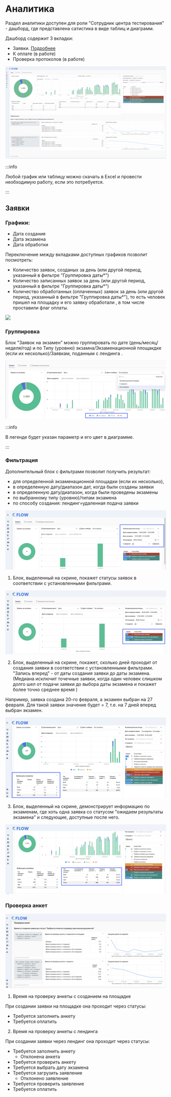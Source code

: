 # Аналитика

Раздел аналитики доступен для роли "Сотрудник центра тестирования" - дашборд, где представлена сатистика в виде таблиц и диаграмм.

Дашборд содержит 3 вкладки:

* Заявки. [Подробнее](analitika.md#zayavki)
* К оплате (в работе)
* Проверка протоколов (в работе)

![](<../.gitbook/assets/image (379).png>)

:::info

Любой график или таблицу можно скачать в  Excel и провести необходимую работу, если это потребуется.

:::

## Заявки

### Графики:

* Дата создания
* Дата  экзамена
* Дата  обработки

Переключение между вкладками доступных графиков позволит посмотреть:

* Количество заявок,  созданых за день (или другой период, указанный в  фильтре "Группировка даты\*")
* Количество записанных заявок за день  (или другой период, указанный в  фильтре "Группировка даты\*")
* Количество обработанных (оплаченных) заявок за день  (или другой период, указанный в  фильтре "Группировка даты\*"), то есть человек пришел на площадку и его заявку обработали , в том числе проставили флаг оплаты.

![](<../.gitbook/assets/image (387).png>)

### Группировка

Блок "Заявок на экзамен" можно группировать по дате (день/месяц/неделя/год) и  по Типу (уровню) экзамна/Экзаменационной площакдке (если их несколько)/Заявкам, поданным с лендинга .

![](<../.gitbook/assets/image (380).png>)

:::info

В легенде будет указан параметр и его цвет в диаграмме.

:::

### Фильтрация

Дополнительный блок с фильтрами позволит получить результат:

* для определенной экзаменационной площадки (если их несколько),
* в определенную дату/диапазон дат, когда были созданы заявки
* в определенную дату/диапазон, когда были проведены экзамены
* по выбранному типу (уровню)/типам экзамена
* по способу создания: лендинг=удаленная подача заявки

![](<../.gitbook/assets/image (381).png>)

1. Блок, выделенный на скрине, покажет статусы заявок в соответствии с установленными фильтрами.

![](<../.gitbook/assets/image (383).png>)

2. Блок, выделенный на скрине, покажет, сколько дней проходит от создания заявки  в соответствии с установленными фильтрами. "Запись вперед" - от даты создания заявки до даты экзамена. (Медиана исключит точечные заявки, когда один человек слишком долго шел от подачи заявки до выбора даты экзамена и покажет более точно среднее время )

Например, заявка создана 20-го февраля, а экзамен выбран на 27 февраля. Для такой заявки значение будет = 7, т.е.  на 7 дней вперед выбран экзамен.

![](<../.gitbook/assets/image (384).png>)

3. Блок, выделенный на скрине, демонстрирует информацию по экзаменам, где  хоть одна заявка со статусом "ожидаем результаты экзамена" и следующие, доступные после него.

![](<../.gitbook/assets/image (385).png>)

### Проверка анкет

![](<../.gitbook/assets/image (388).png>)

1. Время на проверку  анкеты с созданием на площадке

При создании заявки на площадке она проходит через статусы:

* Требуется заполнить анкету
* Требуется оплатить

2. Время на проверку анкеты с лендинга

При создании заявки через лендинг она проходит через статусы:

* Требуется заполнить анкету
  * Отклонена анкета
* Требуется проверить анкету
* Требуется выбрать дату экзамена
* Требуется загрузить заявление
  * Отклонено заявление
* Требуется проверить заявление
* Требуется оплатить
